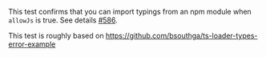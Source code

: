 This test confirms that you can import typings from an npm module when `allowJs` is true.  See details [#586](https://github.com/TypeStrong/ts-loader/issues/586).

This test is roughly based on https://github.com/bsouthga/ts-loader-types-error-example